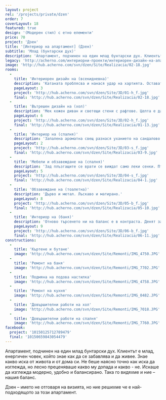```yaml
---
layout: project
rel: '/projects/private/dzen'
order: 7
coverLayout: 18
featured: true
design: '(Модерен стил) с етно елементи'
price: 70
project: 'Дзен'
title: '[Интериор на апартамент] (Дзен)'
subtitle: 'Млад (бунтарски дух)'
description: 'Апартамент, подчинен на един млад бунтарски дух. Клиентът е млад, енергичен човек, който знае как да се забавлява и да живее. Знае какво иска от живота и от дома си.'
legacy: 'http://acherno.com/интериорни-проекти/интериорен-дизайн-на-апартаменти/дзен/интериор.html'
image: 'http://hub.acherno.com/svn/dzen/Site/Realizacia/02-18.jpg'
rooms:
  -
    title: 'Интериорен дизайн на (всекидневна)'
    description: 'Катаната проблясва и нанася удар на хартията. Остават резки по тапета. Съчетание от светъл гланц и дървесен декор. Метални столове с остри, неправилни форми, които сякаш всеки момент ще излетят.'
    pageLayout: 3
    project: 'http://hub.acherno.com/svn/dzen/Site/3D/01-h_f.jpg'
    final: 'http://hub.acherno.com/svn/dzen/Site/Realizacia/02-18.jpg'
  -
    title: 'Вътрешен дизайн на (хол)'
    description: 'Мек кожен диван и светещи стени с рафтове. Целта е да се отпуснеш, докато слушаш любимата си музика от огромните колони. Баланс между напрежение и релакс. Между меко и остро и светло и тъмно.'
    pageLayout: 6
    project: 'http://hub.acherno.com/svn/dzen/Site/3D/02-h_f.jpg'
    final: 'http://hub.acherno.com/svn/dzen/Site/Realizacia/01-13.jpg'
  -
    title: 'Интериор на (спалня)'
    description: 'Запалена ароматна свещ разнася уханието на сандалово дърво и мускус. Свещи проблясват пред величествения Вишну. Някой седи на мекия килим и възглавниците на земята, свири на китара и от време на време отпива от чашата вино, оставена на ниската дървена маса.'
    pageLayout: 2
    project: 'http://hub.acherno.com/svn/dzen/Site/3D/03-s_f.jpg'
    final: 'http://hub.acherno.com/svn/dzen/Site/Realizacia/03-9.jpg'
  -
    title: 'Мебели и обзавеждане на (спалня)'
    description: 'Зад плъзгащите се врати се виждат само леки сенки. Птиците политат, а лампата продължава да хвърля разпиляната си светлина по тавана.'
    pageLayout: 5
    project: 'http://hub.acherno.com/svn/dzen/Site/3D/04-s_f.jpg'
    final: 'http://hub.acherno.com/svn/dzen/Site/Realizacia/04-1.jpg'
  -
    title: 'Обзавеждане на (тоалетна)'
    description: 'Дърво и метал. Лъскаво и матирано.'
    pageLayout: 8
    project: 'http://hub.acherno.com/svn/dzen/Site/3D/05-b_f.jpg'
    final: 'http://hub.acherno.com/svn/dzen/Site/Realizacia/05-10.jpg'
  -
    title: 'Интериор на (баня)'
    description: 'Отново търсенето ни на баланс е в контраста. Денят започва с контрастен душ от топло и студено.'
    pageLayout: 9
    project: 'http://hub.acherno.com/svn/dzen/Site/3D/06-b_f.jpg'
    final: 'http://hub.acherno.com/svn/dzen/Site/Realizacia/06-11.jpg'
constructions:
  - 
    title: 'Къртене и бутане'
    image: 'http://hub.acherno.com/svn/dzen/Site/Remonti/IMG_4750.JPG'
  - 
    title: 'Ремонт на баня'
    image: 'http://hub.acherno.com/svn/dzen/Site/Remonti/IMG_7702.JPG'
  - 
    title: 'Подмяна на подова настилка'
    image: 'http://hub.acherno.com/svn/dzen/Site/Remonti/IMG_4758.JPG'
  - 
    title: 'Ремонт на кухня'
    image: 'http://hub.acherno.com/svn/dzen/Site/Remonti/IMG_0482.JPG'
  - 
    title: 'Довършителни работи на хол'
    image: 'http://hub.acherno.com/svn/dzen/Site/Remonti/IMG_7018.JPG'
  - 
    title: 'Довършителни работи на спалня'
    image: 'http://hub.acherno.com/svn/dzen/Site/Remonti/IMG_7760.JPG'
facebook:
  project: '10150125712789479'
  final: '10150659843054479'
---
```

Апартамент, подчинен на един млад бунтарски дух. Клиентът е млад, енергичен човек, който знае как да се забавлява и да живее. Знае какво иска от живота и от дома си. Не беше наясно точно как иска да изглежда, но лесно преценяваше какво му допада и какво - не. Искаше да изглежда модерно, удобно и балансирано. Така го видяхме и ние – нашия баланс. 

Дзен – името не отговаря на визията, но ние решихме че е най-подходящото за този апартамент.
